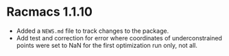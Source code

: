 # Racmacs 1.1.10

* Added a `NEWS.md` file to track changes to the package.
* Add test and correction for error where coordinates of underconstrained points were set to NaN for the first optimization run only, not all.

